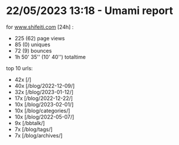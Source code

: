 # 22/05/2023 13:18 - Umami report
for www.shifeiti.com [24h] :

 - 225 (62) page views
 - 85 (0) uniques
 - 72 (9) bounces
 - 1h 50' 35'' (10' 40'') totaltime


top 10 urls:
 - 42x [/]
 - 40x [/blog/2022-12-09/]
 - 32x [/blog/2023-01-12/]
 - 17x [/blog/2022-12-22/]
 - 10x [/blog/2023-02-01/]
 - 10x [/blog/categories/]
 - 10x [/blog/2022-05-07/]
 - 9x [/bbtalk/]
 - 7x [/blog/tags/]
 - 7x [/blog/archives/]


